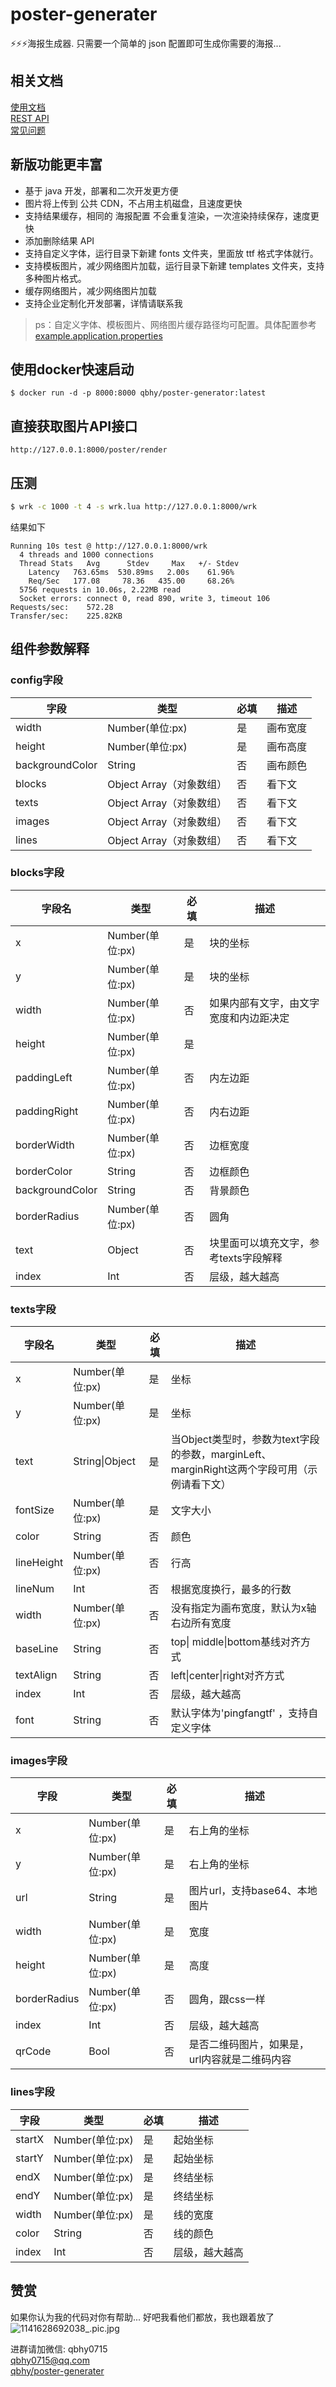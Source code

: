 # poster-generater
⚡⚡⚡海报生成器. 只需要一个简单的 json 配置即可生成你需要的海报...

## 相关文档
[使用文档](https://github.com/qbhy/poster-generater/wiki)  
[REST API](https://github.com/qbhy/poster-generater/wiki/REST-API)  
[常见问题](faq.md)

## 新版功能更丰富
* 基于 java 开发，部署和二次开发更方便
* 图片将上传到 公共 CDN，不占用主机磁盘，且速度更快
* 支持结果缓存，相同的 海报配置 不会重复渲染，一次渲染持续保存，速度更快
* 添加删除结果 API
* 支持自定义字体，运行目录下新建 fonts 文件夹，里面放 ttf 格式字体就行。
* 支持模板图片，减少网络图片加载，运行目录下新建 templates 文件夹，支持多种图片格式。
* 缓存网络图片，减少网络图片加载
* 支持企业定制化开发部署，详情请联系我
> ps：自定义字体、模板图片、网络图片缓存路径均可配置。具体配置参考 [example.application.properties](https://github.com/qbhy/poster-generater/blob/master/example.application.properties)
> 

## 使用docker快速启动
```
$ docker run -d -p 8000:8000 qbhy/poster-generator:latest
```
## 直接获取图片API接口
```
http://127.0.0.1:8000/poster/render
```
## 压测
```bash
$ wrk -c 1000 -t 4 -s wrk.lua http://127.0.0.1:8000/wrk
```
结果如下
```
Running 10s test @ http://127.0.0.1:8000/wrk
  4 threads and 1000 connections
  Thread Stats   Avg      Stdev     Max   +/- Stdev
    Latency   763.65ms  530.89ms   2.00s    61.96%
    Req/Sec   177.08     78.36   435.00     68.26%
  5756 requests in 10.06s, 2.22MB read
  Socket errors: connect 0, read 890, write 3, timeout 106
Requests/sec:    572.28
Transfer/sec:    225.82KB
```

## 组件参数解释

### config字段

| 字段            | 类型                     | 必填 | 描述                                       |
| --------------- | ------------------------ | ---- | ------------------------------------------ |
| width           | Number(单位:px)          | 是   | 画布宽度                                   |
| height          | Number(单位:px)          | 是   | 画布高度                                   |
| backgroundColor | String                   | 否   | 画布颜色                                   |
| blocks          | Object Array（对象数组） | 否   | 看下文                                     |
| texts           | Object Array（对象数组） | 否   | 看下文                                     |
| images          | Object Array（对象数组） | 否   | 看下文                                     |
| lines           | Object Array（对象数组） | 否   | 看下文                                     |

### blocks字段

| 字段名          | 类型             | 必填 | 描述                                   |
| --------------- | ---------------- | ---- | -------------------------------------- |
| x               | Number(单位:px) | 是   | 块的坐标                               |
| y               | Number(单位:px) | 是   | 块的坐标                               |
| width           | Number(单位:px) | 否   | 如果内部有文字，由文字宽度和内边距决定 |
| height          | Number(单位:px) | 是   |                                        |
| paddingLeft     | Number(单位:px) | 否   | 内左边距                               |
| paddingRight    | Number(单位:px) | 否   | 内右边距                               |
| borderWidth     | Number(单位:px) | 否   | 边框宽度                               |
| borderColor     | String           | 否   | 边框颜色                               |
| backgroundColor | String           | 否   | 背景颜色                               |
| borderRadius    | Number(单位:px) | 否   | 圆角                                   |
| text            | Object           | 否   | 块里面可以填充文字，参考texts字段解释  |
| index          | Int              | 否   | 层级，越大越高                         |

### texts字段

| 字段名         | 类型             | 必填 | 描述                                                         |
| -------------- | ---------------- | ---- | ------------------------------------------------------------ |
| x              | Number(单位:px) | 是   | 坐标                                                         |
| y              | Number(单位:px) | 是   | 坐标                                                         |
| text           | String\|Object   | 是   | 当Object类型时，参数为text字段的参数，marginLeft、marginRight这两个字段可用（示例请看下文） |
| fontSize       | Number(单位:px) | 是   | 文字大小                                                     |
| color          | String           | 否   | 颜色                                                         |
| lineHeight     | Number(单位:px) | 否   | 行高                                                         |
| lineNum        | Int              | 否   | 根据宽度换行，最多的行数                                     |
| width          | Number(单位:px) | 否   | 没有指定为画布宽度，默认为x轴右边所有宽度                                           |
| baseLine       | String           | 否   | top\| middle\|bottom基线对齐方式                             |
| textAlign      | String           | 否   | left\|center\|right对齐方式                                  |
| index         | Int              | 否   | 层级，越大越高                                               |
| font          | String           | 否   | 默认字体为'pingfangtf' ，支持自定义字体      |

### images字段

| 字段         | 类型             | 必填 | 描述                       |
| ------------ | ---------------- | ---- |--------------------------|
| x            | Number(单位:px) | 是   | 右上角的坐标                   |
| y            | Number(单位:px) | 是   | 右上角的坐标                   |
| url          | String           | 是   | 图片url，支持base64、本地图片   |
| width        | Number(单位:px) | 是   | 宽度    |
| height       | Number(单位:px) | 是   | 高度    |
| borderRadius | Number(单位:px) | 否   | 圆角，跟css一样                |
| index       | Int              | 否   | 层级，越大越高                  |
| qrCode       | Bool              | 否   | 是否二维码图片，如果是，url内容就是二维码内容 |

### lines字段

| 字段   | 类型             | 必填 | 描述           |
| ------ | ---------------- | ---- | -------------- |
| startX | Number(单位:px) | 是   | 起始坐标       |
| startY | Number(单位:px) | 是   | 起始坐标       |
| endX   | Number(单位:px) | 是   | 终结坐标       |
| endY   | Number(单位:px) | 是   | 终结坐标       |
| width  | Number(单位:px) | 是   | 线的宽度       |
| color  | String           | 否   | 线的颜色       |
| index | Int              | 否   | 层级，越大越高 |

## 赞赏
如果你认为我的代码对你有帮助... 好吧我看他们都放，我也跟着放了
![1141628692038_.pic.jpg](https://i.loli.net/2021/08/11/QEX2nZIf3Aa8hdJ.jpg)

进群请加微信: qbhy0715  
qbhy0715@qq.com  
[qbhy/poster-generater](https://github.com/qbhy/poster-generater)
